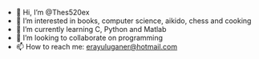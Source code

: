 - 👋 Hi, I’m @Thes520ex
- 👀 I’m interested in books, computer science, aikido, chess and cooking
- 🌱 I’m currently learning C, Python and Matlab
- 💞️ I’m looking to collaborate on programming
- 📫 How to reach me: erayuluganer@hotmail.com

<!---
Thes520ex/Thes520ex is a ✨ special ✨ repository because its `README.md` (this file) appears on your GitHub profile.
You can click the Preview link to take a look at your changes.
--->
